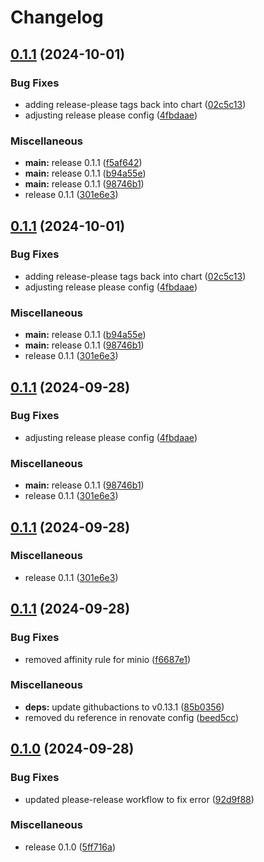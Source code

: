 # Changelog

## [0.1.1](https://github.com/andygodish/uds-dev-stack/compare/v0.1.1...v0.1.1) (2024-10-01)


### Bug Fixes

* adding release-please tags back into chart ([02c5c13](https://github.com/andygodish/uds-dev-stack/commit/02c5c137ebb851f4419fcf105af56a4fe9345c20))
* adjusting release please config ([4fbdaae](https://github.com/andygodish/uds-dev-stack/commit/4fbdaae47d4d7230da8ff9ad26977305de29b97b))


### Miscellaneous

* **main:** release 0.1.1 ([f5af642](https://github.com/andygodish/uds-dev-stack/commit/f5af642b68db5ec257a66b31586436cdc2affe8c))
* **main:** release 0.1.1 ([b94a55e](https://github.com/andygodish/uds-dev-stack/commit/b94a55ee1f28e7e97ba5689846aff5fd26f1376d))
* **main:** release 0.1.1 ([98746b1](https://github.com/andygodish/uds-dev-stack/commit/98746b1d0eb7b00cd778cd0b104285632cff9ba3))
* release 0.1.1 ([301e6e3](https://github.com/andygodish/uds-dev-stack/commit/301e6e3ee414b2b5ce3e12feca0796ff53d3ad78))

## [0.1.1](https://github.com/andygodish/uds-dev-stack/compare/v0.1.1...v0.1.1) (2024-10-01)


### Bug Fixes

* adding release-please tags back into chart ([02c5c13](https://github.com/andygodish/uds-dev-stack/commit/02c5c137ebb851f4419fcf105af56a4fe9345c20))
* adjusting release please config ([4fbdaae](https://github.com/andygodish/uds-dev-stack/commit/4fbdaae47d4d7230da8ff9ad26977305de29b97b))


### Miscellaneous

* **main:** release 0.1.1 ([b94a55e](https://github.com/andygodish/uds-dev-stack/commit/b94a55ee1f28e7e97ba5689846aff5fd26f1376d))
* **main:** release 0.1.1 ([98746b1](https://github.com/andygodish/uds-dev-stack/commit/98746b1d0eb7b00cd778cd0b104285632cff9ba3))
* release 0.1.1 ([301e6e3](https://github.com/andygodish/uds-dev-stack/commit/301e6e3ee414b2b5ce3e12feca0796ff53d3ad78))

## [0.1.1](https://github.com/andygodish/uds-dev-stack/compare/v0.1.1...v0.1.1) (2024-09-28)


### Bug Fixes

* adjusting release please config ([4fbdaae](https://github.com/andygodish/uds-dev-stack/commit/4fbdaae47d4d7230da8ff9ad26977305de29b97b))


### Miscellaneous

* **main:** release 0.1.1 ([98746b1](https://github.com/andygodish/uds-dev-stack/commit/98746b1d0eb7b00cd778cd0b104285632cff9ba3))
* release 0.1.1 ([301e6e3](https://github.com/andygodish/uds-dev-stack/commit/301e6e3ee414b2b5ce3e12feca0796ff53d3ad78))

## [0.1.1](https://github.com/andygodish/uds-dev-stack/compare/v0.1.1...v0.1.1) (2024-09-28)


### Miscellaneous

* release 0.1.1 ([301e6e3](https://github.com/andygodish/uds-dev-stack/commit/301e6e3ee414b2b5ce3e12feca0796ff53d3ad78))

## [0.1.1](https://github.com/andygodish/uds-dev-stack/compare/v0.1.0...v0.1.1) (2024-09-28)


### Bug Fixes

* removed affinity rule for minio ([f6687e1](https://github.com/andygodish/uds-dev-stack/commit/f6687e1b54cb6837f1e77bc7734880e365905cbc))


### Miscellaneous

* **deps:** update githubactions to v0.13.1 ([85b0356](https://github.com/andygodish/uds-dev-stack/commit/85b0356e261bce77a8f6e47ae22b65a71d8a6b04))
* removed du reference in renovate config ([beed5cc](https://github.com/andygodish/uds-dev-stack/commit/beed5ccbaef9904a28de6920713a6d8c2ed29321))

## [0.1.0](https://github.com/andygodish/uds-dev-stack/compare/v0.1.0...v0.1.0) (2024-09-28)


### Bug Fixes

* updated please-release workflow to fix error ([92d9f88](https://github.com/andygodish/uds-dev-stack/commit/92d9f8870974566e35516cf621b84cc255852f72))


### Miscellaneous

* release 0.1.0 ([5ff716a](https://github.com/andygodish/uds-dev-stack/commit/5ff716a7b8734ce6636a2bcd280b407f6fe872cb))
